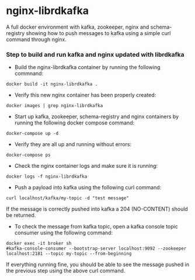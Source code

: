 # nginx-librdkafka
A full docker environment with kafka, zookeeper, nginx and schema-registry showing how to push messages to kafka using a simple curl command through nginx.

### Step to build and run kafka and nginx updated with librdkafka

* Build the nginx-librdkafka container by running the following commnand:
```
docker build -it nginx-librdkafka .
```

* Verify this new nginx container has been properly created:
```
docker images | grep nginx-librdkafka
```

* Start up kafka, zookeeper, schema-registry and nginx containers by running the following docker compose command:
```
docker-compose up -d
```

* Verify they are all up and running without errors:
```
docker-compose ps
```

* Check the nginx container logs and make sure it is running:
```
docker logs -f nginx-librdkafka
```

* Push a payload into kafka using the following curl command:
```
curl localhost/kafka/my-topic -d "test message"
```
If the message is correctly pushed into kafka a 204 (NO-CONTENT) should be returned.

* To check the message from kafka topic, open a kafka console topic consumer using the following command:
```
docker exec -it broker sh
#kafka-console-consumer --bootstrap-server localhost:9092 --zookeeper localhost:2181 --topic my-topic --from-beginning
```
If everything running fine, you should be able to see the message pushed in the previous step using the above curl command.



